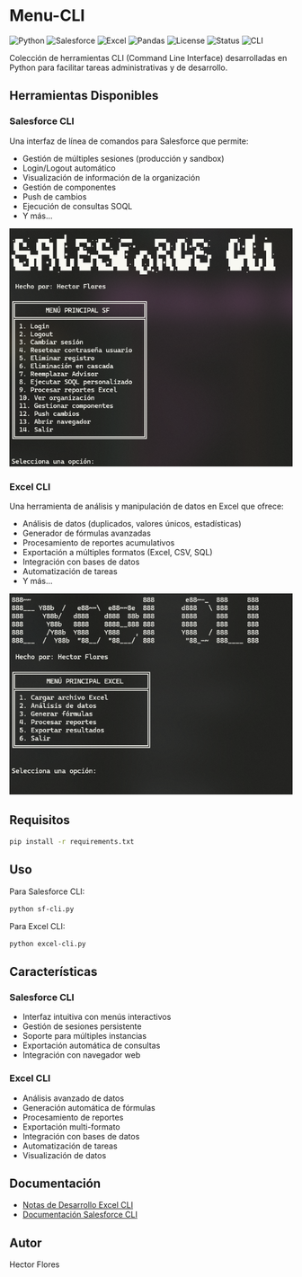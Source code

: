 # Menu-CLI

![Python](https://img.shields.io/badge/Python-3.8+-blue.svg)
![Salesforce](https://img.shields.io/badge/Salesforce-API-orange.svg)
![Excel](https://img.shields.io/badge/Excel-Data_Analysis-green.svg)
![Pandas](https://img.shields.io/badge/Pandas-2.0+-yellow.svg)
![License](https://img.shields.io/badge/License-MIT-yellow.svg)
![Status](https://img.shields.io/badge/Status-Active-brightgreen.svg)
![CLI](https://img.shields.io/badge/CLI-Tools-purple.svg)

Colección de herramientas CLI (Command Line Interface) desarrolladas en Python para facilitar tareas administrativas y de desarrollo.

## Herramientas Disponibles

### Salesforce CLI
Una interfaz de línea de comandos para Salesforce que permite:

- Gestión de múltiples sesiones (producción y sandbox)
- Login/Logout automático
- Visualización de información de la organización
- Gestión de componentes
- Push de cambios
- Ejecución de consultas SOQL
- Y más...

![Salesforce CLI](assets/salesforce-cli.png)

### Excel CLI
Una herramienta de análisis y manipulación de datos en Excel que ofrece:

- Análisis de datos (duplicados, valores únicos, estadísticas)
- Generador de fórmulas avanzadas
- Procesamiento de reportes acumulativos
- Exportación a múltiples formatos (Excel, CSV, SQL)
- Integración con bases de datos
- Automatización de tareas
- Y más...

![Excel CLI](assets/excel-cli.png)

## Requisitos

```bash
pip install -r requirements.txt
```

## Uso

Para Salesforce CLI:
```bash
python sf-cli.py
```

Para Excel CLI:
```bash
python excel-cli.py
```

## Características

### Salesforce CLI
- Interfaz intuitiva con menús interactivos
- Gestión de sesiones persistente
- Soporte para múltiples instancias
- Exportación automática de consultas
- Integración con navegador web

### Excel CLI
- Análisis avanzado de datos
- Generación automática de fórmulas
- Procesamiento de reportes
- Exportación multi-formato
- Integración con bases de datos
- Automatización de tareas
- Visualización de datos

## Documentación

- [Notas de Desarrollo Excel CLI](excel-cli.txt)
- [Documentación Salesforce CLI](sf-cli.txt)

## Autor

Hector Flores